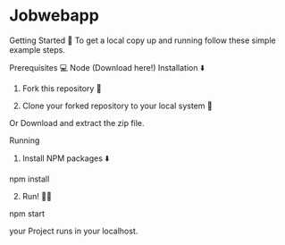 # Jobwebapp
Getting Started 🚀
To get a local copy up and running follow these simple example steps.

Prerequisites 💻
Node (Download here!)
Installation ⬇️
1. Fork this repository 🍴

2. Clone your forked repository to your local system 👥
  
Or Download and extract the zip file.

Running
  
1. Install NPM packages ⬇️

npm install
  
2. Run! 🏃‍♂️

npm start

your Project runs in your localhost.
